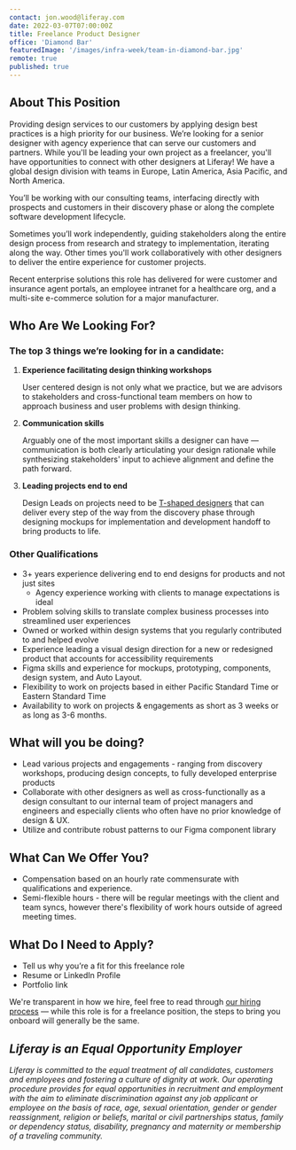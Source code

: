 ```yaml
---
contact: jon.wood@liferay.com
date: 2022-03-07T07:00:00Z
title: Freelance Product Designer
office: 'Diamond Bar'
featuredImage: '/images/infra-week/team-in-diamond-bar.jpg'
remote: true
published: true
---
```


## About This Position

Providing design services to our customers by applying design best practices is a high priority for our business. We’re looking for a senior designer with agency experience that can serve our customers and partners. While you'll be leading your own project as a freelancer, you'll have opportunities to connect with other designers at Liferay! We have a global design division with teams in Europe, Latin America, Asia Pacific, and North America.

You’ll be working with our consulting teams, interfacing directly with prospects and customers in their discovery phase or along the complete software development lifecycle.

Sometimes you’ll work independently, guiding stakeholders along the entire design process from research and strategy to implementation, iterating along the way. Other times you'll work collaboratively with other designers to deliver the entire experience for customer projects.

Recent enterprise solutions this role has delivered for were customer and insurance agent portals, an employee intranet for a healthcare org, and a multi-site e-commerce solution for a major manufacturer.

## Who Are We Looking For?

### The top 3 things we’re looking for in a candidate:

1. **Experience facilitating design thinking workshops**

    User centered design is not only what we practice, but we are advisors to stakeholders and cross-functional team members on how to approach business and user problems with design thinking.

2. **Communication skills**

    Arguably one of the most important skills a designer can have — communication is both clearly articulating your design rationale while synthesizing stakeholders' input to achieve alignment and define the path forward.

3. **Leading projects end to end**

    Design Leads on projects need to be [T-shaped designers](https://chiefexecutive.net/ideo-ceo-tim-brown-t-shaped-stars-the-backbone-of-ideoaes-collaborative-culture__trashed/) that can deliver every step of the way from the discovery phase through designing mockups for implementation and development handoff to bring products to life.

### Other Qualifications

-   3+ years experience delivering end to end designs for products and not just sites
    -   Agency experience working with clients to manage expectations is ideal
-   Problem solving skills to translate complex business processes into streamlined user experiences
-   Owned or worked within design systems that you regularly contributed to and helped evolve
-   Experience leading a visual design direction for a new or redesigned product that accounts for accessibility requirements
-   Figma skills and experience for mockups, prototyping, components, design system, and Auto Layout.
-   Flexibility to work on projects based in either Pacific Standard Time or Eastern Standard Time
-   Availability to work on projects & engagements as short as 3 weeks or as long as 3-6 months.

## What will you be doing?

-   Lead various projects and engagements - ranging from discovery workshops, producing design concepts, to fully developed enterprise products
-   Collaborate with other designers as well as cross-functionally as a design consultant to our internal team of project managers and engineers and especially clients who often have no prior knowledge of design & UX.
-   Utilize and contribute robust patterns to our Figma component library

## What Can We Offer You?

-   Compensation based on an hourly rate commensurate with qualifications and experience.
-   Semi-flexible hours - there will be regular meetings with the client and team syncs, however there's flexibility of work hours outside of agreed meeting times.

## What Do I Need to Apply?

-   Tell us why you’re a fit for this freelance role
-   Resume or LinkedIn Profile
-   Portfolio link

We're transparent in how we hire, feel free to read through [our hiring process](https://liferay.design/articles/2021/how-we-hire/) — while this role is for a freelance position, the steps to bring you onboard will generally be the same.

## _Liferay is an Equal Opportunity Employer_

_Liferay is committed to the equal treatment of all candidates, customers and employees and fostering a culture of dignity at work. Our operating procedure provides for equal opportunities in recruitment and employment with the aim to eliminate discrimination against any job applicant or employee on the basis of race, age, sexual orientation, gender or gender reassignment, religion or beliefs, marital or civil partnerships status, family or dependency status, disability, pregnancy and maternity or membership of a traveling community._
